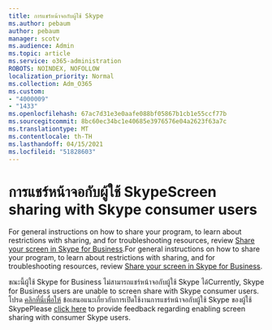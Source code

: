 ```yaml
---
title: การแชร์หน้าจอกับผู้ใช้ Skype
ms.author: pebaum
author: pebaum
manager: scotv
ms.audience: Admin
ms.topic: article
ms.service: o365-administration
ROBOTS: NOINDEX, NOFOLLOW
localization_priority: Normal
ms.collection: Adm_O365
ms.custom:
- "4000009"
- "1433"
ms.openlocfilehash: 67ac7d31e3e0aafe088bf05867b1cb1e55ccf77b
ms.sourcegitcommit: 8bc60ec34bc1e40685e3976576e04a2623f63a7c
ms.translationtype: MT
ms.contentlocale: th-TH
ms.lasthandoff: 04/15/2021
ms.locfileid: "51828603"
---
```

# <a name="screen-sharing-with-skype-consumer-users"></a><span data-ttu-id="d9976-102">การแชร์หน้าจอกับผู้ใช้ Skype</span><span class="sxs-lookup"><span data-stu-id="d9976-102">Screen sharing with Skype consumer users</span></span>

<span data-ttu-id="d9976-103">For general instructions on how to share your program, to learn about restrictions with sharing, and for troubleshooting resources, review [Share your screen in Skype for Business](https://support.microsoft.com/office/share-and-present-content-from-skype-meetings-app-skype-for-business-web-app-234b0c06-a88d-4707-904c-4fd6c571fc01).</span><span class="sxs-lookup"><span data-stu-id="d9976-103">For general instructions on how to share your program, to learn about restrictions with sharing, and for troubleshooting resources, review [Share your screen in Skype for Business](https://support.microsoft.com/office/share-and-present-content-from-skype-meetings-app-skype-for-business-web-app-234b0c06-a88d-4707-904c-4fd6c571fc01).</span></span>  

<span data-ttu-id="d9976-104">ขณะนี้ผู้ใช้ Skype for Business ไม่สามารถแชร์หน้าจอกับผู้ใช้ Skype ได้</span><span class="sxs-lookup"><span data-stu-id="d9976-104">Currently, Skype for Business users are unable to screen share with Skype consumer users.</span></span> <span data-ttu-id="d9976-105">โปรด [คลิกที่นี่เพื่อให้](https://www.skypefeedback.com/forums/299913-generally-available/suggestions/12335259-enable-screen-sharing-to-consumer-skype-users) ข้อเสนอแนะเกี่ยวกับการเปิดใช้งานการแชร์หน้าจอกับผู้ใช้ Skype ของผู้ใช้ Skype</span><span class="sxs-lookup"><span data-stu-id="d9976-105">Please [click here](https://www.skypefeedback.com/forums/299913-generally-available/suggestions/12335259-enable-screen-sharing-to-consumer-skype-users) to provide feedback regarding enabling screen sharing with consumer Skype users.</span></span> 